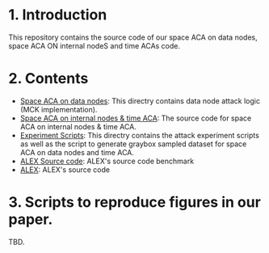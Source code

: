 # 1. Introduction

This repository contains the source code of our space ACA on data nodes, space ACA ON internal nodeS and time ACAs code.

# 2. Contents

- [Space ACA on data nodes](https://github.com/ruiyang00/aca_dlis_review/tree/master/attack): This directry contains data node attack logic (MCK implementation).
- [Space ACA on internal nodes & time ACA](https://github.com/ruiyang00/aca_dlis_review/tree/master/src/benchmark): The source code for space ACA on internal nodes & time ACA.
- [Experiment Scripts](https://github.com/ruiyang00/aca_dlis_review/tree/master/scripts): This directry contains the attack experiment scripts as well as the script to generate graybox sampled dataset for space ACA on data nodes and time ACA.
- [ALEX Source code](https://github.com/ruiyang00/aca_dlis_review/tree/master/src): ALEX's source code benchmark
- [ALEX](https://github.com/ruiyang00/aca_dlis_review/tree/master/src/core): ALEX's source code

# 3. Scripts to reproduce figures in our paper.
TBD.
